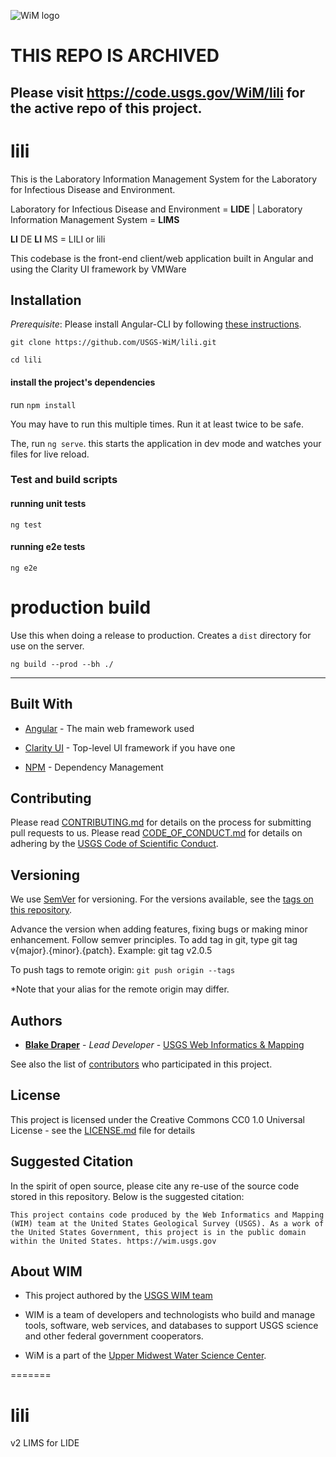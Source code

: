   

![WiM logo](wimlogo.png)

  
# THIS REPO IS ARCHIVED
## Please visit https://code.usgs.gov/WiM/lili for the active repo of this project.
  

# lili

  

This is the Laboratory Information Management System for the Laboratory for Infectious Disease and Environment.

Laboratory for Infectious Disease and Environment = **LIDE** | Laboratory Information Management System = **LIMS**


**LI** DE **LI** MS = LILI or lili

  
This codebase is the front-end client/web application built in Angular and using the Clarity UI framework by VMWare

  
## Installation

  

*Prerequisite*: Please install Angular-CLI by following [these instructions](https://github.com/angular/angular-cli#installation).

  
  
`git clone https://github.com/USGS-WiM/lili.git`

  

`cd lili`

  

  
#### install the project's dependencies

  

run `npm install`

  

You may have to run this multiple times. Run it at least twice to be safe.

    
The, run `ng serve`. this starts the application in dev mode and watches your files for live reload.

  
### Test and build scripts

  

#### running unit tests

`ng test`

  
#### running e2e tests

`ng e2e`

 

# production build
Use this when doing a release to production. Creates a `dist` directory for use on the server.

`ng build --prod --bh ./`

  
---
  

## Built With

  

  

*  [Angular](https://angular.io/) - The main web framework used

  

*  [Clarity UI](https://vmware.github.io/clarity/) - Top-level UI framework if you have one

  

*  [NPM](https://www.npmjs.com/) - Dependency Management

  

  

## Contributing

  

  

Please read [CONTRIBUTING.md]() for details on the process for submitting pull requests to us. Please read [CODE_OF_CONDUCT.md]() for details on adhering by the [USGS Code of Scientific Conduct](https://www2.usgs.gov/fsp/fsp_code_of_scientific_conduct.asp).

  

  

## Versioning

  

  

We use [SemVer](http://semver.org/) for versioning. For the versions available, see the [tags on this repository](https://github.com/USGS-WiM/lili/tags).

  

  

Advance the version when adding features, fixing bugs or making minor enhancement. Follow semver principles. To add tag in git, type git tag v{major}.{minor}.{patch}. Example: git tag v2.0.5

  

  

To push tags to remote origin: `git push origin --tags`

  

  

*Note that your alias for the remote origin may differ.

  

  

## Authors

  

  

*  **[Blake Draper](https://www.usgs.gov/staff-profiles/blake-a-draper)** - *Lead Developer* - [USGS Web Informatics & Mapping](https://wim.usgs.gov/)

  

  

See also the list of [contributors](https://github.com/USGS-WiM/lili/graphs/contributors) who participated in this project.

  

  

## License

  

  

This project is licensed under the Creative Commons CC0 1.0 Universal License - see the [LICENSE.md](LICENSE.md) file for details

  

  

## Suggested Citation

  

In the spirit of open source, please cite any re-use of the source code stored in this repository. Below is the suggested citation:

  

  

`This project contains code produced by the Web Informatics and Mapping (WIM) team at the United States Geological Survey (USGS). As a work of the United States Government, this project is in the public domain within the United States. https://wim.usgs.gov`

  

  

## About WIM

  

* This project authored by the [USGS WIM team](https://wim.usgs.gov)

  

* WIM is a team of developers and technologists who build and manage tools, software, web services, and databases to support USGS science and other federal government cooperators.

  

* WiM is a part of the [Upper Midwest Water Science Center](https://www.usgs.gov/centers/wisconsin-water-science-center).

  

  

=======

  

# lili

  

v2 LIMS for LIDE
